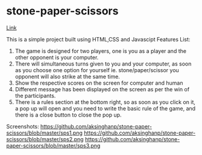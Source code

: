 # stone-paper-scissors
[Link](https://stately-halva-9f9242.netlify.app/)

This is a simple project built using HTML,CSS and Javascipt
Features List:
1. The game is designed for two players, one is you as a player and the other opponent is your computer.
2. There will simultaneous turns given to you and your computer, as soon as you choose one option for yourself ie. stone/paper/scissor you opponent will also strike at the same time.
3. Show the respective scores on the screen for computer and human
4. Different message has been displayed on the screen as per the win of the participants.
5. There is a rules section at the bottom right, so as soon as you click on it, a pop up will open and you need to write the basic rule of the game, and there is a close button to close the pop up.


Screenshots:
https://github.com/aksinghanp/stone-paper-scissors/blob/master/sps1.png
https://github.com/aksinghanp/stone-paper-scissors/blob/master/sps2.png
https://github.com/aksinghanp/stone-paper-scissors/blob/master/sps3.png
